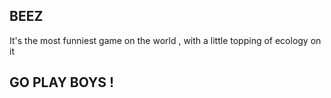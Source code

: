 ## BEEZ

It's the most funniest game on the world , with a little topping of ecology on it

## GO PLAY BOYS !
